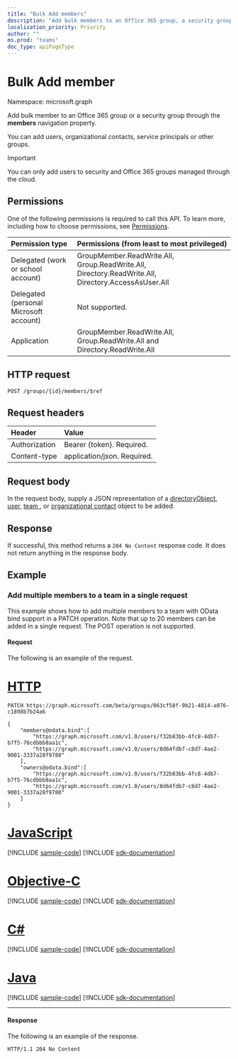 ```yaml
---
title: "Bulk Add members"
description: "Add bulk members to an Office 365 group, a security group, or a mail-enabled security group through the **members** navigation property."
localization_priority: Priority
author: ""
ms.prod: "teams"
doc_type: apiPageType
---
```


# Bulk Add member

Namespace: microsoft.graph

Add bulk member to an Office 365 group or a security group through the **members** navigation property.

You can add users, organizational contacts, service principals or other groups. 

> [!IMPORTANT]
> You can only add users to security and Office 365 groups managed through the cloud.

## Permissions
One of the following permissions is required to call this API. To learn more, including how to choose permissions, see [Permissions](/graph/permissions-reference).

|Permission type      | Permissions (from least to most privileged)              |
|:--------------------|:---------------------------------------------------------|
|Delegated (work or school account) | GroupMember.ReadWrite.All, Group.ReadWrite.All, Directory.ReadWrite.All, Directory.AccessAsUser.All    |
|Delegated (personal Microsoft account) | Not supported.    |
|Application | GroupMember.ReadWrite.All, Group.ReadWrite.All and Directory.ReadWrite.All |

## HTTP request
<!-- { "blockType": "ignored" } -->
```http
POST /groups/{id}/members/$ref
```

## Request headers
| Header       | Value |
|:---------------|:----------|
| Authorization  | Bearer {token}. Required. |
| Content-type   | application/json. Required. |

## Request body
In the request body, supply a JSON representation of a [directoryObject](../resources/directoryobject.md), [user](../resources/user.md), [team ](../resources/team.md), or [organizational contact](../resources/orgcontact.md) object to be added.

## Response
If successful, this method returns a `204 No Content` response code. It does not return anything in the response body.

## Example

### Add multiple members to a team in a single request
This example shows how to add multiple members to a team with OData bind support in a PATCH operation. Note that up to 20 members can be added in a single request. The POST operation is not supported.
#### Request
The following is an example of the request.

# [HTTP](#tab/http)
<!-- {
  "blockType": "request",
  "name": "create_member_from_team"
}-->
```http
PATCH https://graph.microsoft.com/beta/groups/063cf58f-9b21-4814-a076-c1898b7b24a6

{
    "members@odata.bind":[
        "https://graph.microsoft.com/v1.0/users/f32b83bb-4fc8-4db7-b7f5-76cdbbb8aa1c",
        "https://graph.microsoft.com/v1.0/users/8d64fdb7-c8d7-4ae2-9001-3337a28f9780"
    ],
    "owners@odata.bind":[
        "https://graph.microsoft.com/v1.0/users/f32b83bb-4fc8-4db7-b7f5-76cdbbb8aa1c",
        "https://graph.microsoft.com/v1.0/users/8d64fdb7-c8d7-4ae2-9001-3337a28f9780"
    ]
}
```
# [JavaScript](#tab/javascript)
[!INCLUDE [sample-code](../includes/snippets/javascript/create-member-from-group-javascript-snippets.md)]
[!INCLUDE [sdk-documentation](../includes/snippets/snippets-sdk-documentation-link.md)]

# [Objective-C](#tab/objc)
[!INCLUDE [sample-code](../includes/snippets/objc/create-member-from-group-objc-snippets.md)]
[!INCLUDE [sdk-documentation](../includes/snippets/snippets-sdk-documentation-link.md)]

# [C#](#tab/csharp)
[!INCLUDE [sample-code](../includes/snippets/csharp/create-member-from-group-csharp-snippets.md)]
[!INCLUDE [sdk-documentation](../includes/snippets/snippets-sdk-documentation-link.md)]

# [Java](#tab/java)
[!INCLUDE [sample-code](../includes/snippets/java/create-member-from-group-java-snippets.md)]
[!INCLUDE [sdk-documentation](../includes/snippets/snippets-sdk-documentation-link.md)]

---

#### Response
The following is an example of the response.

<!-- {
  "blockType": "response",
  "truncated": true,
  "@odata.type": "microsoft.graph.directoryObject"
} -->
```http
HTTP/1.1 204 No Content
```

<!-- uuid: 8fcb5dbc-d5aa-4681-8e31-b001d5168d79
2015-10-25 14:57:30 UTC -->
<!-- {
  "type": "#page.annotation",
  "description": "Create member",
  "keywords": "",
  "section": "documentation",
  "tocPath": "",
  "suppressions": [
  ]
}-->
